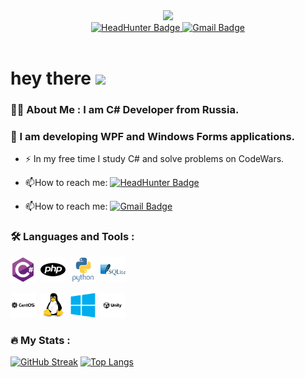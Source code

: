 <div id = "header" align = "center">
  <img src = "https://media.giphy.com/media/qgQUggAC3Pfv687qPC/giphy.gif" width = "500"/>
</div>
<div id="badges" align = "center">
  
  <a href="https://hh.ru/applicant/resumes?hhtmFromLabel=header&hhtmFrom=resume_renewal_promo">
    <img src="https://img.shields.io/badge/-hh.ru-red" alt="HeadHunter Badge"/>
  </a>
  
  <a href="https://mail.google.com/mail/u/0/#inbox?compose=GTvVlcSGLrfcJPbSBvMzwbmVpZkPdbTtxfhLcjpgZKJSWNmcNgckBkrVdwdKdwHCtjKLQWDMtLmJM">
    <img src="https://img.shields.io/badge/-Gmail.com-red" alt="Gmail Badge"/>
  </a>
  
  <br>
  
  <img src="https://komarev.com/ghpvc/?username=FilimonEnc&style=flat-square&color=blue" alt=""/>
</div>

<h1>
  hey there
  <img src="https://media.giphy.com/media/hvRJCLFzcasrR4ia7z/giphy.gif" width="30px"/>
</h1>

### :man_technologist: About Me : I am C# Developer from Russia.
### :telescope: I am developing WPF and Windows Forms applications.

- :zap: In my free time I study C# and solve problems on CodeWars.

- :mailbox:How to reach me: [![HeadHunter Badge](https://img.shields.io/badge/-hh.ru-red)](https://hh.ru/applicant/resumes?hhtmFromLabel=header&hhtmFrom=resume_renewal_promo)
- :mailbox:How to reach me: [![Gmail Badge](https://img.shields.io/badge/-Gmail.com-red)](https://mail.google.com/mail/u/0/#inbox?compose=GTvVlcSGLrfcJPbSBvMzwbmVpZkPdbTtxfhLcjpgZKJSWNmcNgckBkrVdwdKdwHCtjKLQWDMtLmJM)

### :hammer_and_wrench: Languages and Tools :
<div>
  <img src="https://github.com/devicons/devicon/blob/master/icons/csharp/csharp-original.svg" title=".Net" alt="C#" width="40" height="40"/>&nbsp;
  <img src="https://github.com/devicons/devicon/blob/master/icons/php/php-plain.svg" title="PHP" alt="PHP" width="40" height="40"/>&nbsp;
  <img src="https://github.com/devicons/devicon/blob/master/icons/python/python-original-wordmark.svg" title="Python" alt="Python" width="40" height="40"/>&nbsp;
  <img src="https://github.com/devicons/devicon/blob/master/icons/sqlite/sqlite-original-wordmark.svg" title="SQLite" alt="SQLite" width="40" height="40"/>&nbsp;

  <img src="https://github.com/devicons/devicon/blob/master/icons/centos/centos-plain-wordmark.svg" title="CentOs" alt="CentOs" width="40" height="40"/>&nbsp;
  <img src="https://github.com/devicons/devicon/blob/master/icons/linux/linux-original.svg" title="Linux" alt="Linux" width="40" height="40"/>&nbsp;
  <img src="https://github.com/devicons/devicon/blob/master/icons/windows8/windows8-original.svg" title="Windows" alt="Windows" width="40" height="40"/>&nbsp;
  <img src="https://github.com/devicons/devicon/blob/master/icons/unity/unity-original-wordmark.svg" title="Unity" alt="Unity" width="40" height="40"/>&nbsp;
</div>

### :fire: My Stats :

[![GitHub Streak](http://github-readme-streak-stats.herokuapp.com?user=FilimonEnc&theme=dark&background=000000)](https://git.io/streak-stats)
[![Top Langs](https://github-readme-stats.vercel.app/api/top-langs/?username=FilimonEnc)](https://github.com/anuraghazra/github-readme-stats)
